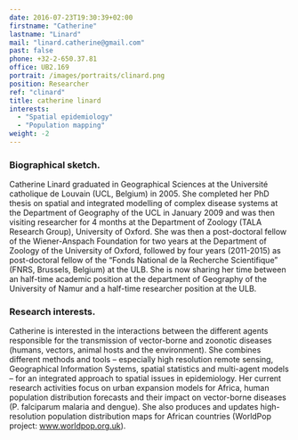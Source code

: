 ```yaml
---
date: 2016-07-23T19:30:39+02:00
firstname: "Catherine"
lastname: "Linard"
mail: "linard.catherine@gmail.com"
past: false
phone: +32-2-650.37.81
office: UB2.169
portrait: /images/portraits/clinard.png
position: Researcher
ref: "clinard"
title: catherine linard
interests:
  - "Spatial epidemiology"
  - "Population mapping"
weight: -2
---
```


### Biographical sketch. 

Catherine Linard graduated in Geographical Sciences at the Université catholique de Louvain (UCL, Belgium) in 2005. She completed her PhD thesis on spatial and integrated modelling of complex disease systems at the Department of Geography of the UCL in January 2009 and was then visiting researcher for 4 months at the Department of Zoology (TALA Research Group), University of Oxford. She was then a post-doctoral fellow of the Wiener-Anspach Foundation for two years at the Department of Zoology of the University of Oxford, followed by four years (2011-2015) as post-doctoral fellow of the “Fonds National de la Recherche Scientifique” (FNRS, Brussels, Belgium) at the ULB. She is now sharing her time between an half-time academic position at the department of Geography of the University of Namur and a half-time researcher position at the ULB.

### Research interests.  

Catherine is interested in the interactions between the different agents responsible for the transmission of vector-borne and zoonotic diseases (humans, vectors, animal hosts and the environment). She combines different methods and tools – especially high resolution remote sensing, Geographical Information Systems, spatial statistics and multi-agent models – for an integrated approach to spatial issues in epidemiology. Her current research activities focus on urban expansion models for Africa, human population distribution forecasts and their impact on vector-borne diseases (P. falciparum malaria and dengue). She also produces and updates high-resolution population distribution maps for African countries (WorldPop project: www.worldpop.org.uk).
